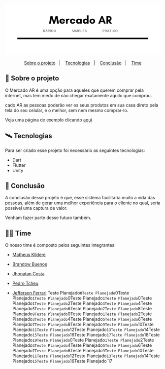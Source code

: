 <div align="center">
    <img src="./images-readme/Mercado_AR.png">

<p align="center">
<a href="#about">Sobre o projeto</a>&nbsp;&nbsp;&nbsp;|&nbsp;&nbsp;&nbsp;
<a href="#tech">Tecnologias</a>&nbsp;&nbsp;&nbsp;|&nbsp;&nbsp;&nbsp;
<a href="#conclusion">Conclusão</a>&nbsp;&nbsp;&nbsp;|&nbsp;&nbsp;&nbsp;
<a href="#license">Time</a>
</p>
</div>

<a id="about"></a>

## :book: Sobre o projeto

O Mercado AR é uma opção para aqueles que querem comprar pela internet, mas tem medo de não chegar exatamente aquilo que comprou.

cado AR as pessoas poderão ver os seus produtos em sua casa direto pela tela do seu celular, e o melhor, sem nem mesmo comprar-lo.

Veja uma página de exemplo clicando [aqui](https://mercado-ar.netlify.app/)


<a id="tech"></a>

## :artificial_satellite: Tecnologias

Para ser criado esse projeto foi necessário as seguintes tecnologias:

- Dart
- Flutter
- Unity


<a id="conclusion"></a>

## :dart: Conclusão

A conclusão desse projeto é que, esse sistema facilitaria muito a vida das pessoas, além de gerar uma melhor experiência para o cliente no qual, seria possível uma captura de valor.

Venham fazer parte desse futuro também.



<a id="license"></a>

## :man_technologist: Time

O nosso time é composto pelos seguintes integrantes:

- [Matheus Kildere](https://www.linkedin.com/in/matheus-kildere-35947618b/)

- [Brandow Buenos](https://www.linkedin.com/in/brandowbuenos/)

- [Jhonatan Costa](https://www.linkedin.com/in/jhonatan-costa-1b6074174/)

- [Pedro Tcheu](https://www.linkedin.com/in/pedro-tcheu/)

- [Jefferson Ferrari](https://www.linkedin.com/in/jefferson-f-b24248191/)
Teste Planejado`0Teste Planejado`0Teste Planejado`1Teste Planejado`0Teste Planejado`1Teste Planejado`0Teste Planejado`1Teste Planejado`2Teste Planejado`3Teste Planejado`4Teste Planejado`5Teste Planejado`6Teste Planejado`7Teste Planejado`8Teste Planejado`9Teste Planejado`0Teste Planejado`1Teste Planejado`2Teste Planejado`3Teste Planejado`4Teste Planejado`5Teste Planejado`6Teste Planejado`7Teste Planejado`8Teste Planejado`9Teste Planejado`10Teste Planejado`11Teste Planejado`12Teste Planejado`13Teste Planejado`14Teste Planejado`15Teste Planejado`16Teste Planejado`17Teste Planejado`18Teste Planejado`19Teste Planejado`0Teste Planejado`1Teste Planejado`2Teste Planejado`3Teste Planejado`4Teste Planejado`5Teste Planejado`6Teste Planejado`7Teste Planejado`8Teste Planejado`9Teste Planejado`10Teste Planejado`11Teste Planejado`12Teste Planejado`13Teste Planejado`14Teste Planejado`15Teste Planejado`16Teste Planejado`17